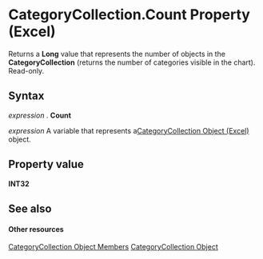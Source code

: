 
# CategoryCollection.Count Property (Excel)

Returns a  **Long** value that represents the number of objects in the **CategoryCollection** (returns the number of categories visible in the chart). Read-only.


## Syntax

 _expression_ . **Count**

 _expression_ A variable that represents a[CategoryCollection Object (Excel)](5fc7e8c2-6fcb-8726-36f8-d4ae8c2c91e1.md) object.


## Property value

 **INT32**


## See also


#### Other resources


[CategoryCollection Object Members](39a6f85c-2219-79df-cbbc-0bcc21a517e8.md)
[CategoryCollection Object](5fc7e8c2-6fcb-8726-36f8-d4ae8c2c91e1.md)
